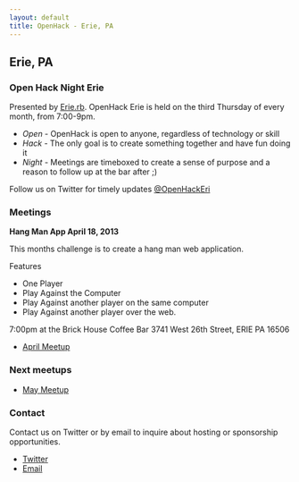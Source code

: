 ```yaml
---
layout: default
title: OpenHack - Erie, PA
---
```


## Erie, PA

### Open Hack Night Erie

Presented by [Erie.rb](http://www.meetup.com/erie-rb/). 
OpenHack Erie is held on the third Thursday of every month, from 7:00-9pm.

- *Open* - OpenHack is open to anyone, regardless of technology or skill
- *Hack* - The only goal is to create something together and have fun doing it
- *Night* - Meetings are timeboxed to create a sense of purpose and a reason to follow up at the bar after ;)

Follow us on Twitter for timely updates [@OpenHackEri](http://twitter.com/OpenHackEri)


### Meetings

**Hang Man App April 18, 2013**

This months challenge is to create a hang man web application. 

Features
* One Player
* Play Against the Computer
* Play Against another player on the same computer
* Play Against another player over the web.

7:00pm at the Brick House Coffee Bar 3741 West 26th Street, ERIE PA 16506

* [April Meetup](http://www.meetup.com/erie-rb/events/110256172/)

### Next meetups

* [May Meetup](http://www.meetup.com/erie-rb/events/110777832/)

### Contact

Contact us on Twitter or by email to inquire about hosting or sponsorship opportunities.

- [Twitter](http://twitter.com/OpenHackEri)
- [Email](mailto:ray@erierb.com)